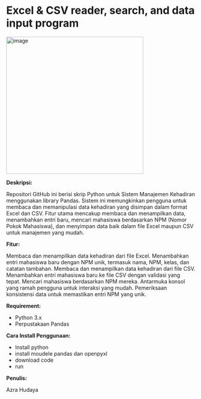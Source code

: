 # Excel & CSV reader, search, and data input program


<img width="365" alt="image" src="https://github.com/azrahudaya/aplikasi-absensi-python-pandas/assets/95754136/437eae8d-5b15-4e34-a9d5-57c87d67e298">


**Deskripsi:**

Repositori GitHub ini berisi skrip Python untuk Sistem Manajemen Kehadiran menggunakan library Pandas. Sistem ini memungkinkan pengguna untuk membaca dan memanipulasi data kehadiran yang disimpan dalam format Excel dan CSV. Fitur utama mencakup membaca dan menampilkan data, menambahkan entri baru, mencari mahasiswa berdasarkan NPM (Nomor Pokok Mahasiswa), dan menyimpan data baik dalam file Excel maupun CSV untuk manajemen yang mudah.

**Fitur:**

Membaca dan menampilkan data kehadiran dari file Excel.
Menambahkan entri mahasiswa baru dengan NPM unik, termasuk nama, NPM, kelas, dan catatan tambahan.
Membaca dan menampilkan data kehadiran dari file CSV.
Menambahkan entri mahasiswa baru ke file CSV dengan validasi yang tepat.
Mencari mahasiswa berdasarkan NPM mereka.
Antarmuka konsol yang ramah pengguna untuk interaksi yang mudah.
Pemeriksaan konsistensi data untuk memastikan entri NPM yang unik.

**Requirement:**

* Python 3.x
* Perpustakaan Pandas

**Cara Install Penggunaan:**
* Install python
* install moudele pandas dan openpyxl
* download code
* run

**Penulis:**

Azra Hudaya
